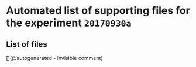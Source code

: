 # Automated list of supporting files for the __experiment `20170930a`__

## List of files

[](@autogenerated - invisible comment)